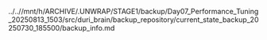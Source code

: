 ../..//mnt/h/ARCHIVE/.UNWRAP/STAGE1/backup/Day07_Performance_Tuning_20250813_1503/src/duri_brain/backup_repository/current_state_backup_20250730_185500/backup_info.md